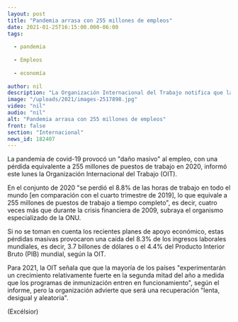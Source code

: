 ```yaml
---
layout: post
title: "Pandemia arrasa con 255 millones de empleos"
date: 2021-01-25T16:15:00.000-06:00
tags:
  
  - pandemia
  
  - Empleos
  
  - economía
  
author: nil
description: "La Organización Internacional del Trabajo notifica que la pandemia de covid-19 provocó un 'daño masivo' al empleo, con una pérdida equivalente a 255 millones de puestos de trabajo en 2020"
image: "/uploads/2021/images-2517898.jpg"
video: "nil"
audio: "nil"
alt: "Pandemia arrasa con 255 millones de empleos"
front: false
section: "Internacional"
news_id: 182407
---
```


La pandemia de covid-19 provocó un "daño masivo" al empleo, con una pérdida equivalente a 255 millones de puestos de trabajo en 2020, informó este lunes la Organización Internacional del Trabajo (OIT).

En el conjunto de 2020 "se perdió el 8.8% de las horas de trabajo en todo el mundo [en comparación con el cuarto trimestre de 2019], lo que equivale a 255 millones de puestos de trabajo a tiempo completo", es decir, cuatro veces más que durante la crisis financiera de 2009, subraya el organismo especializado de la ONU.

Si no se toman en cuenta los recientes planes de apoyo económico, estas pérdidas masivas provocaron una caída del 8.3% de los ingresos laborales mundiales, es decir, 3.7 billones de dólares o el 4.4% del Producto Interior Bruto (PIB) mundial, según la OIT.

Para 2021, la OIT señala que que la mayoría de los países "experimentarán un crecimiento relativamente fuerte en la segunda mitad del año a medida que los programas de inmunización entren en funcionamiento", según el informe, pero la organización advierte que será una recuperación "lenta, desigual y aleatoria".

(Excélsior)